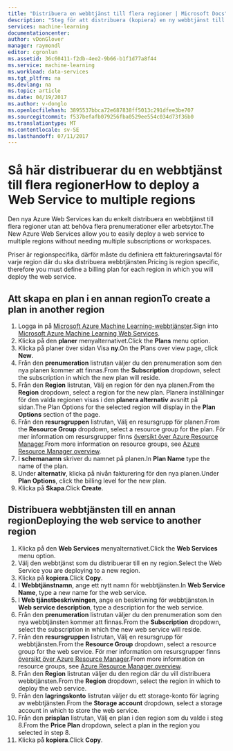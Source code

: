 ```yaml
---
title: "Distribuera en webbtjänst till flera regioner | Microsoft Docs"
description: "Steg för att distribuera (kopiera) en ny webbtjänst till andra regioner."
services: machine-learning
documentationcenter: 
author: vDonGlover
manager: raymondl
editor: cgronlun
ms.assetid: 36c60411-f2db-4ee2-9b66-b1f1d77a8f44
ms.service: machine-learning
ms.workload: data-services
ms.tgt_pltfrm: na
ms.devlang: na
ms.topic: article
ms.date: 04/19/2017
ms.author: v-donglo
ms.openlocfilehash: 3895537bbca72e687838ff5013c291dfee3be707
ms.sourcegitcommit: f537befafb079256fba0529ee554c034d73f36b0
ms.translationtype: MT
ms.contentlocale: sv-SE
ms.lasthandoff: 07/11/2017
---
```

# <a name="how-to-deploy-a-web-service-to-multiple-regions"></a><span data-ttu-id="2399b-103">Så här distribuerar du en webbtjänst till flera regioner</span><span class="sxs-lookup"><span data-stu-id="2399b-103">How to deploy a Web Service to multiple regions</span></span>
<span data-ttu-id="2399b-104">Den nya Azure Web Services kan du enkelt distribuera en webbtjänst till flera regioner utan att behöva flera prenumerationer eller arbetsytor.</span><span class="sxs-lookup"><span data-stu-id="2399b-104">The New Azure Web Services allow you to easily deploy a web service to multiple regions without needing multiple subscriptions or workspaces.</span></span> 

<span data-ttu-id="2399b-105">Priser är regionspecifika, därför måste du definiera ett faktureringsavtal för varje region där du ska distribuera webbtjänsten.</span><span class="sxs-lookup"><span data-stu-id="2399b-105">Pricing is region specific, therefore you must define a billing plan for each region in which you will deploy the web service.</span></span>

## <a name="to-create-a-plan-in-another-region"></a><span data-ttu-id="2399b-106">Att skapa en plan i en annan region</span><span class="sxs-lookup"><span data-stu-id="2399b-106">To create a plan in another region</span></span>
1. <span data-ttu-id="2399b-107">Logga in på [Microsoft Azure Machine Learning-webbtjänster](https://services.azureml.net/).</span><span class="sxs-lookup"><span data-stu-id="2399b-107">Sign into [Microsoft Azure Machine Learning Web Services](https://services.azureml.net/).</span></span>
2. <span data-ttu-id="2399b-108">Klicka på den **planer** menyalternativet.</span><span class="sxs-lookup"><span data-stu-id="2399b-108">Click the **Plans** menu option.</span></span>
3. <span data-ttu-id="2399b-109">Klicka på planer över sidan Visa **ny**.</span><span class="sxs-lookup"><span data-stu-id="2399b-109">On the Plans over view page, click **New**.</span></span>
4. <span data-ttu-id="2399b-110">Från den **prenumeration** listrutan väljer du den prenumeration som den nya planen kommer att finnas.</span><span class="sxs-lookup"><span data-stu-id="2399b-110">From the **Subscription** dropdown, select the subscription in which the new plan will reside.</span></span>
5. <span data-ttu-id="2399b-111">Från den **Region** listrutan, Välj en region för den nya planen.</span><span class="sxs-lookup"><span data-stu-id="2399b-111">From the **Region** dropdown, select a region for the new plan.</span></span> <span data-ttu-id="2399b-112">Planera inställningar för den valda regionen visas i den **planera alternativ** avsnitt på sidan.</span><span class="sxs-lookup"><span data-stu-id="2399b-112">The Plan Options for the selected region will display in the **Plan Options** section of the page.</span></span>
6. <span data-ttu-id="2399b-113">Från den **resursgruppen** listrutan, Välj en resursgrupp för planen.</span><span class="sxs-lookup"><span data-stu-id="2399b-113">From the **Resource Group** dropdown, select a resource group for the plan.</span></span> <span data-ttu-id="2399b-114">För mer information om resursgrupper finns [översikt över Azure Resource Manager](../azure-resource-manager/resource-group-overview.md).</span><span class="sxs-lookup"><span data-stu-id="2399b-114">From more information on resource groups, see [Azure Resource Manager overview](../azure-resource-manager/resource-group-overview.md).</span></span>
7. <span data-ttu-id="2399b-115">I **schemanamn** skriver du namnet på planen.</span><span class="sxs-lookup"><span data-stu-id="2399b-115">In **Plan Name** type the name of the plan.</span></span>
8. <span data-ttu-id="2399b-116">Under **alternativ**, klicka på nivån fakturering för den nya planen.</span><span class="sxs-lookup"><span data-stu-id="2399b-116">Under **Plan Options**, click the billing level for the new plan.</span></span>
9. <span data-ttu-id="2399b-117">Klicka på **Skapa**.</span><span class="sxs-lookup"><span data-stu-id="2399b-117">Click **Create**.</span></span>

## <a name="deploying-the-web-service-to-another-region"></a><span data-ttu-id="2399b-118">Distribuera webbtjänsten till en annan region</span><span class="sxs-lookup"><span data-stu-id="2399b-118">Deploying the web service to another region</span></span>
1. <span data-ttu-id="2399b-119">Klicka på den **Web Services** menyalternativet.</span><span class="sxs-lookup"><span data-stu-id="2399b-119">Click the **Web Services** menu option.</span></span>
2. <span data-ttu-id="2399b-120">Välj den webbtjänst som du distribuerar till en ny region.</span><span class="sxs-lookup"><span data-stu-id="2399b-120">Select the Web Service you are deploying to a new region.</span></span>
3. <span data-ttu-id="2399b-121">Klicka på **kopiera**.</span><span class="sxs-lookup"><span data-stu-id="2399b-121">Click **Copy**.</span></span>
4. <span data-ttu-id="2399b-122">I **Webbtjänstnamn**, ange ett nytt namn för webbtjänsten.</span><span class="sxs-lookup"><span data-stu-id="2399b-122">In **Web Service Name**, type a new name for the web service.</span></span>
5. <span data-ttu-id="2399b-123">I **Web tjänstbeskrivningen**, ange en beskrivning för webbtjänsten.</span><span class="sxs-lookup"><span data-stu-id="2399b-123">In **Web service description**, type a description for the web service.</span></span>
6. <span data-ttu-id="2399b-124">Från den **prenumeration** listrutan väljer du den prenumeration som den nya webbtjänsten kommer att finnas.</span><span class="sxs-lookup"><span data-stu-id="2399b-124">From the **Subscription** dropdown, select the subscription in which the new web service will reside.</span></span>
7. <span data-ttu-id="2399b-125">Från den **resursgruppen** listrutan, Välj en resursgrupp för webbtjänsten.</span><span class="sxs-lookup"><span data-stu-id="2399b-125">From the **Resource Group** dropdown, select a resource group for the web service.</span></span> <span data-ttu-id="2399b-126">För mer information om resursgrupper finns [översikt över Azure Resource Manager](../azure-resource-manager/resource-group-overview.md).</span><span class="sxs-lookup"><span data-stu-id="2399b-126">From more information on resource groups, see [Azure Resource Manager overview](../azure-resource-manager/resource-group-overview.md).</span></span>
8. <span data-ttu-id="2399b-127">Från den **Region** listrutan väljer du den region där du vill distribuera webbtjänsten.</span><span class="sxs-lookup"><span data-stu-id="2399b-127">From the **Region** dropdown, select the region in which to deploy the web service.</span></span>
9. <span data-ttu-id="2399b-128">Från den **lagringskonto** listrutan väljer du ett storage-konto för lagring av webbtjänsten.</span><span class="sxs-lookup"><span data-stu-id="2399b-128">From the **Storage account** dropdown, select a storage account in which to store the web service.</span></span>
10. <span data-ttu-id="2399b-129">Från den **prisplan** listrutan, Välj en plan i den region som du valde i steg 8.</span><span class="sxs-lookup"><span data-stu-id="2399b-129">From the **Price Plan** dropdown, select a plan in the region you selected in step 8.</span></span>
11. <span data-ttu-id="2399b-130">Klicka på **kopiera**.</span><span class="sxs-lookup"><span data-stu-id="2399b-130">Click **Copy**.</span></span>

